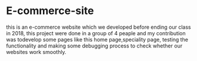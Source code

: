 # E-commerce-site
this is an e-commerce website which we developed before ending our class in 2018, this project were done in a group of 4 peaple and my contribution was todevelop some pages like this home page,speciality page, testing the functionality and  making some debugging process to check whether our websites work smoothly.
